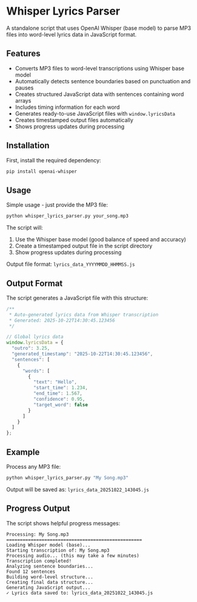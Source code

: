 # Whisper Lyrics Parser

A standalone script that uses OpenAI Whisper (base model) to parse MP3 files into word-level lyrics data in JavaScript format.

## Features

- Converts MP3 files to word-level transcriptions using Whisper base model
- Automatically detects sentence boundaries based on punctuation and pauses
- Creates structured JavaScript data with sentences containing word arrays
- Includes timing information for each word
- Generates ready-to-use JavaScript files with `window.lyricsData`
- Creates timestamped output files automatically
- Shows progress updates during processing

## Installation

First, install the required dependency:

```bash
pip install openai-whisper
```

## Usage

Simple usage - just provide the MP3 file:
```bash
python whisper_lyrics_parser.py your_song.mp3
```

The script will:
1. Use the Whisper base model (good balance of speed and accuracy)
2. Create a timestamped output file in the script directory
3. Show progress updates during processing

Output file format: `lyrics_data_YYYYMMDD_HHMMSS.js`

## Output Format

The script generates a JavaScript file with this structure:

```javascript
/**
 * Auto-generated lyrics data from Whisper transcription
 * Generated: 2025-10-22T14:30:45.123456
 */

// Global lyrics data
window.lyricsData = {
  "outro": 3.25,
  "generated_timestamp": "2025-10-22T14:30:45.123456",
  "sentences": [
    {
      "words": [
        {
          "text": "Hello",
          "start_time": 1.234,
          "end_time": 1.567,
          "confidence": 0.95,
          "target_word": false
        }
      ]
    }
  ]
};
```

## Example

Process any MP3 file:
```bash
python whisper_lyrics_parser.py "My Song.mp3"
```

Output will be saved as: `lyrics_data_20251022_143045.js`

## Progress Output

The script shows helpful progress messages:
```
Processing: My Song.mp3
==================================================
Loading Whisper model (base)...
Starting transcription of: My Song.mp3
Processing audio... (this may take a few minutes)
Transcription completed!
Analyzing sentence boundaries...
Found 12 sentences
Building word-level structure...
Creating final data structure...
Generating JavaScript output...
✓ Lyrics data saved to: lyrics_data_20251022_143045.js
```